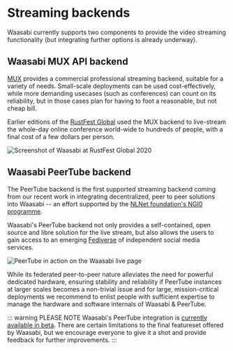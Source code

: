 # Streaming backends

Waasabi currently supports two components to provide the video streaming functionality (but integrating further options is already underway).

## Waasabi MUX API backend

[MUX](https://mux.com/) provides a commercial professional streaming backend, suitable for a variety of needs. Small-scale deployments can be used cost-effectively, while more demanding usecases (such as conferences) can count on its reliability, but in those cases plan for having to foot a reasonable, but not cheap bill.

Earlier editions of the [RustFest Global](https://rustfest.global) used the MUX backend to live-stream the whole-day online conference world-wide to hundreds of people, with a final cost of a few dollars per person.

![Screenshot of Waasabi at RustFest Global 2020](/static/screenshot-rustfest.jpg)

## Waasabi PeerTube backend

The PeerTube backend is the first supported streaming backend coming from our recent work in integrating decentralized, peer to peer solutions into Waasabi -- an effort supported by the [NLNet foundation's NGI0 programme](https://nlnet.nl/project/Waasabi/).

Waasabi's PeerTube backend not only provides a self-contained, open source and libre solution for the live stream, but also allows the users to gain access to an emerging [Fediverse](https://fediverse.party/en/fediverse) of independent social media services.

![PeerTube in action on the Waasabi live page](/static/waasabi-peertube.jpg)

While its federated peer-to-peer nature alleviates the need for powerful dedicated hardware, ensuring stability and reliability if PeerTube instances at larger scales becomes a non-trivial issue and for large, mission-critical deployments we recommend to enlist people with sufficient expertise to manage the hardware and software internals of Waasabi & PeerTube.

::: warning PLEASE NOTE
Waasabi's PeerTube integration is [currently available in beta](https://opencollective.com/waasabi/updates/new-waasabi-release-try-the-brand-new-peertube-backend). There are certain limitations to the final featureset offered by Waasabi, but we encourage everyone to give it a shot and provide feedback for further improvements.
:::
